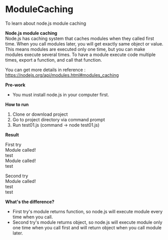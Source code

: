 # ModuleCaching
To learn about node.js module caching

**Node.js module caching**  
Node.js has caching system that caches modules when they called first time. When you call modules later, you will get exactly same object or value.
This means modules are executed only one time, but you can make modules execute several times. To have a module execute code multiple times, export a function, and call that function.

You can get more details in reference : https://nodejs.org/api/modules.html#modules_caching

**Pre-work**  
- You must install node.js in your computer first.

**How to run**  
1. Clone or download project
2. Go to project directory via command prompt
3. Run test01.js (command -> node test01.js)

**Result**  

First try  
Module called!  
test  
Module called!  
test  

Second try  
Module called!  
test  
test  

**What's the difference?**  
- First try's module returns function, so node.js will execute module every time when you call.  
- Second try's module returns object, so node.js will execute module only one time when you call first and will return object when you call module later.
